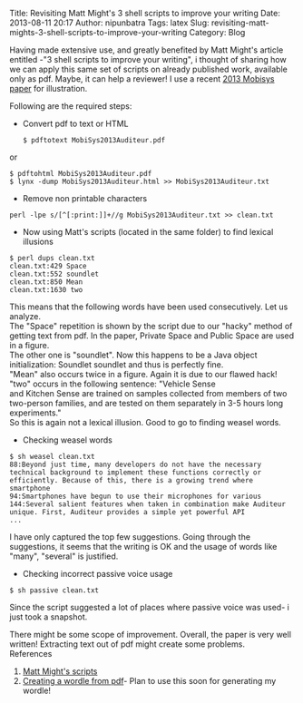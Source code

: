 Title: Revisiting Matt Might's 3 shell scripts  to improve your writing
Date: 2013-08-11 20:17
Author: nipunbatra
Tags: latex
Slug: revisiting-matt-mights-3-shell-scripts-to-improve-your-writing
Category: Blog

Having made extensive use, and greatly benefited by Matt Might's article
entitled -"3 shell scripts to improve your writing", i thought of
sharing how we can apply this same set of scripts on already published
work, available only as pdf. Maybe, it can help a reviewer! I use a
recent [2013 Mobisys paper][] for illustration.

Following are the required steps:

-   Convert pdf to text or HTML

    ```$ pdftotext MobiSys2013Auditeur.pdf```

or  

    $ pdftohtml MobiSys2013Auditeur.pdf  
    $ lynx -dump MobiSys2013Auditeur.html >> MobiSys2013Auditeur.txt

-   Remove non printable characters

<!-- -->

    perl -lpe s/[^[:print:]]+//g MobiSys2013Auditeur.txt >> clean.txt

-   Now using Matt's scripts (located in the same folder) to find
    lexical illusions

<!-- -->

    $ perl dups clean.txt       
    clean.txt:429 Space      
    clean.txt:552 soundlet       
    clean.txt:850 Mean       
    clean.txt:1630 two

This means that the following words have been used consecutively. Let us
analyze.  
The "Space" repetition is shown by the script due to our "hacky" method
of getting text from pdf. In the paper, Private Space and Public Space
are used in a figure.  
The other one is "soundlet". Now this happens to be a Java object
initialization: Soundlet soundlet and thus is perfectly fine.  
"Mean" also occurs twice in a figure. Again it is due to our flawed
hack!  
"two" occurs in the following sentence: "Vehicle Sense  
and Kitchen Sense are trained on samples collected from members of two
two-person families, and are tested on them separately in 3-5 hours long
experiments."  
So this is again not a lexical illusion. Good to go to finding weasel
words.

-   Checking weasel words

<!-- -->

    $ sh weasel clean.txt       
    88:Beyond just time, many developers do not have the necessary technical background to implement these functions correctly or efficiently. Because of this, there is a growing trend where smartphone         
    94:Smartphones have begun to use their microphones for various        
    144:Several salient features when taken in combination make Auditeur unique. First, Auditeur provides a simple yet powerful API       
    ...

I have only captured the top few suggestions. Going through the
suggestions, it seems that the writing is OK and the usage of words like
"many", "several" is justified.

-   Checking incorrect passive voice usage

<!-- -->

    $ sh passive clean.txt

Since the script suggested a lot of places where passive voice was used-
i just took a snapshot.

There might be some scope of improvement. Overall, the paper is very
well written! Extracting text out of pdf might create some problems.  
References  
1. [Matt Might's scripts][]  
2. [Creating a wordle from pdf][]- Plan to use this soon for generating
my wordle!

  [2013 Mobisys paper]: http://fredjiang.com/papers/MobiSys2013Auditeur.pdf
  [Matt Might's scripts]: http://matt.might.net/articles/shell-scripts-for-passive-voice-weasel-words-duplicates/
  [Creating a wordle from pdf]: http://skipperkongen.dk/2011/09/07/creating-a-word-cloud-from-pdf-documents/

